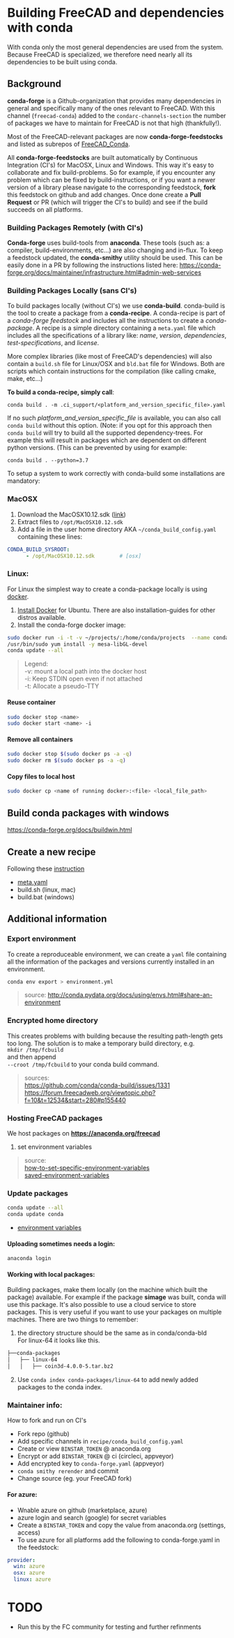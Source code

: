 # Building FreeCAD and dependencies with conda

With conda only the most general dependencies are used from the system. Because FreeCAD is specialized, we therefore need nearly all its dependencies to be built using conda.

## Background
**conda-forge** is a Github-organization that provides many dependencies in general and specifically many of the ones relevant to FreeCAD. With this channel (`freecad-conda`) added to the `condarc-channels-section` the number of packages we have to maintain for FreeCAD is not that high (thankfully!).

Most of the FreeCAD-relevant packages are now **conda-forge-feedstocks** and listed as subrepos of [FreeCAD_Conda](https://github.com/FreeCAD/FreeCAD_Conda).

All **conda-forge-feedstocks** are built automatically by Continuous Integration (CI's) for MacOSX, Linux and Windows. This way it's easy to collaborate and fix build-problems. So for example, if you encounter any problem which can be fixed by build-instructions, or if you want a newer version of a library please navigate to the corresponding feedstock, **fork** this feedstock on github and add changes. Once done create a **Pull Request** or PR (which will trigger the CI's to build) and see if the build succeeds on all platforms.

### Building Packages Remotely (with CI's)
**Conda-forge** uses build-tools from **anaconda**. These tools (such as: a compiler, build-environments, etc...) are also changing and in-flux. To keep a feedstock updated, the **conda-smithy** utility should be used. This can be easily done in a PR by following the instructions listed here: https://conda-forge.org/docs/maintainer/infrastructure.html#admin-web-services

### Building Packages Locally (sans CI's)
To build packages locally (without CI's) we use **conda-build**. conda-build is the tool to create a package from a **conda-recipe**. A conda-recipe is part of a *conda-forge feedstock* and includes all the instructions to create a *conda-package*. A recipe is a simple directory containing a `meta.yaml` file which includes all the specifications of a library like: *name*, *version*, *dependencies*, *test-specifications*, and *license*. 

More complex libraries (like most of FreeCAD's dependencies) will also contain a `build.sh` file for Linux/OSX and `bld.bat` file for Windows. Both are scripts which contain instructions for the compilation (like calling cmake, make, etc...)

**To build a conda-recipe, simply call**:  

  `conda build . -m .ci_support/<platform_and_version_specific_file>.yaml`  

If no such _platform_and_version_specific_file_ is available, you can also call `conda build` without this option. (Note: if you opt for this approach then `conda build` will try to build all the supported dependency-trees. For example this will result in packages which are dependent on different python versions. (This can be prevented by using for example:  
  
`conda build . --python=3.7`

To setup a system to work correctly with conda-build some installations are mandatory:

### MacOSX

1. Download the MacOSX10.12.sdk ([link](https://github.com/phracker/MacOSX-SDKs/releases/download/10.13/MacOSX10.12.sdk.tar.xz))
2. Extract files to `/opt/MacOSX10.12.sdk`
3. Add a file in the user home directory AKA `~/conda_build_config.yaml` containing these lines:
```yaml
CONDA_BUILD_SYSROOT:  
      - /opt/MacOSX10.12.sdk        # [osx]
```

### Linux:

For Linux the simplest way to create a conda-package locally is using [docker](https://www.docker.com/).

1. [Install Docker](https://docs.docker.com/engine/installation/linux/ubuntu/) for Ubuntu. There are also installation-guides for other distros available.
2. Install the conda-forge docker image:

  ```bash
  sudo docker run -i -t -v ~/projects/:/home/conda/projects  --name conda-forge condaforge/linux-anvil-comp7
  /usr/bin/sudo yum install -y mesa-libGL-devel
  conda update --all
  ```
  > Legend:  
  > -v: mount a local path into the docker host  
  > -i: Keep STDIN open even if not attached  
  > -t: Allocate a pseudo-TTY


#### Reuse container
```bash
sudo docker stop <name>
sudo docker start <name> -i
```

#### Remove all containers
```bash
sudo docker stop $(sudo docker ps -a -q)
sudo docker rm $(sudo docker ps -a -q)
```

#### Copy files to local host
```bash
sudo docker cp <name of running docker>:<file> <local_file_path>
```

## Build conda packages with windows
https://conda-forge.org/docs/buildwin.html


## Create a new recipe
Following these [instruction](http://docs.anaconda.org/using.html)
- [meta.yaml](http://conda.pydata.org/docs/building/meta-yaml.html)
- build.sh (linux, mac)
- build.bat (windows)


## Additional information

### Export environment
To create a reproduceable environment, we can create a `yaml` file containing all the information of the packages and versions currently installed in an environment.

```bash
conda env export > environment.yml
```
>  source: http://conda.pydata.org/docs/using/envs.html#share-an-environment

### Encrypted home directory
This creates problems with building because the resulting path-length gets too long. The solution is to make a temporary build directory, e.g.  
`mkdir /tmp/fcbuild`  
and then append  
`--croot /tmp/fcbuild` to your conda build command.
>   sources:  
>   https://github.com/conda/conda-build/issues/1331  
>   https://forum.freecadweb.org/viewtopic.php?f=10&t=12534&start=280#p155440

### Hosting FreeCAD packages

We host packages on **https://anaconda.org/freecad**
1. set environment variables
>  source:  
>  [how-to-set-specific-environment-variables](http://stackoverflowstackoverflow.com/questions/31598963/how-to-set-specific-environment-variables-when-activating-conda-environment)  
>  [saved-environment-variables](http://conda.pydata.org/docs/using/envs.html#saved-environment-variables)


### Update packages
```bash
conda update --all
conda update conda
```

- [environment variables](http://conda.pydata.org/docs/building/environment-vars.html)


#### Uploading sometimes needs a login:
```bash
anaconda login
```

#### Working with local packages:
Building packages, make them locally (on the machine which built the package) available. For example if the package __simage__ was built, conda will use this package. It's also possible to use a cloud service to store packages. This is very useful if you want to use your packages on multiple machines. There are two things to remember:

  1. the directory structure should be the same as in conda/conda-bld  
  For linux-64 it looks like this.
  ```bash
  ├──conda-packages
  │   ├── linux-64
  │   │   ├── coin3d-4.0.0-5.tar.bz2
  ```
  2. Use `conda index conda-packages/linux-64` to add newly added packages to the conda index.


### Maintainer info:
How to fork and run on CI's
- Fork repo (github)
- Add specific channels in `recipe/conda_build_config.yaml`
- Create or view `BINSTAR_TOKEN` @ anaconda.org
- Encrypt or add `BINSTAR_TOKEN` @ ci (circleci, appveyor)
- Add encrypted key to `conda-forge.yaml` (appveyor)
- `conda smithy rerender` and commit
- Change source (eg. your FreeCAD fork)

#### For azure:
- Wnable azure on github (marketplace, azure)
- azure login and search (google) for secret variables
- Create a `BINSTAR_TOKEN` and copy the value from anaconda.org (settings, access)
- To use azure for all platforms add the following to conda-forge.yaml in the feedstock:
```yaml
provider:
  win: azure
  osx: azure
  linux: azure
```

# TODO
* Run this by the FC community for testing and further refinments

